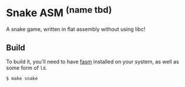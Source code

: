 # Snake ASM <sup>(name tbd)</sup>

A snake game, written in flat assembly without using libc!

## Build

To build it, you'll need to have [fasm](https://flatassembler.net)
installed on your system, as well as some form of `ld`.

```shell
$ make snake
```


